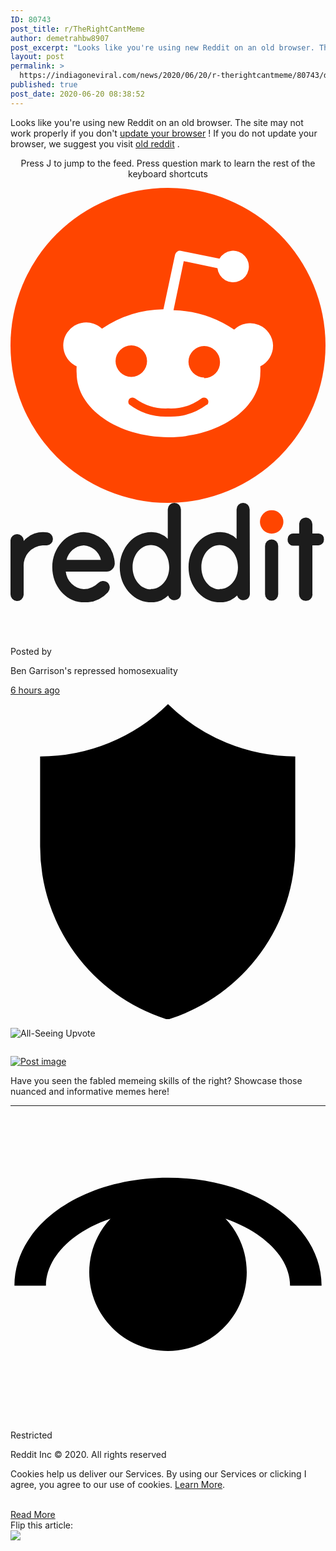 ```yaml
---
ID: 80743
post_title: r/TheRightCantMeme
author: demetrahbw8907
post_excerpt: "Looks like you're using new Reddit on an old browser. The site may not work properly if you don't update your browser ! If you do not update your browser, we suggest you visit old reddit .Press J to jump to the feed. Press question mark to learn the rest of the keyboard shortcutsPosted byBen Garrison's&hellip;"
layout: post
permalink: >
  https://indiagoneviral.com/news/2020/06/20/r-therightcantmeme/80743/demetrahbw8907/
published: true
post_date: 2020-06-20 08:38:52
---
```

<div><div id="SHORTCUT_FOCUSABLE_DIV" tabindex="-1"><div><p><span>Looks like you're using new Reddit on an old browser. The site may not work properly if you don't <a href="https://www.google.com/chrome/">update your browser</a> ! </span><span>If you do not update your browser, we suggest you visit <a href="https://old.reddit.com">old reddit</a> .</span></p><header data-redditstyle="true"><div><div><p><span>Press J to jump to the feed. Press question mark to learn the rest of the keyboard shortcuts</span></p><a aria-label="Home" href="/"><svg viewbox="0 0 20 20" xmlns="http://www.w3.org/2000/svg"><g><circle cx="10" cy="10" fill="#FF4500" r="10"></circle><path d="M16.67,10A1.46,1.46,0,0,0,14.2,9a7.12,7.12,0,0,0-3.85-1.23L11,4.65,13.14,5.1a1,1,0,1,0,.13-0.61L10.82,4a0.31,0.31,0,0,0-.37.24L9.71,7.71a7.14,7.14,0,0,0-3.9,1.23A1.46,1.46,0,1,0,4.2,11.33a2.87,2.87,0,0,0,0,.44c0,2.24,2.61,4.06,5.83,4.06s5.83-1.82,5.83-4.06a2.87,2.87,0,0,0,0-.44A1.46,1.46,0,0,0,16.67,10Zm-10,1a1,1,0,1,1,1,1A1,1,0,0,1,6.67,11Zm5.81,2.75a3.84,3.84,0,0,1-2.47.77,3.84,3.84,0,0,1-2.47-.77,0.27,0.27,0,0,1,.38-0.38A3.27,3.27,0,0,0,10,14a3.28,3.28,0,0,0,2.09-.61A0.27,0.27,0,1,1,12.48,13.79Zm-0.18-1.71a1,1,0,1,1,1-1A1,1,0,0,1,12.29,12.08Z" fill="#FFF"></path></g></svg><svg viewbox="0 0 57 18" xmlns="http://www.w3.org/2000/svg"><g fill="#1c1c1c"><path d="M54.63,16.52V7.68h1a1,1,0,0,0,1.09-1V6.65a1,1,0,0,0-.93-1.12H54.63V3.88a1.23,1.23,0,0,0-1.12-1.23,1.2,1.2,0,0,0-1.27,1.11V5.55h-1a1,1,0,0,0-1.09,1v.07a1,1,0,0,0,.93,1.12h1.13v8.81a1.19,1.19,0,0,0,1.19,1.19h0a1.19,1.19,0,0,0,1.25-1.12A.17.17,0,0,0,54.63,16.52Z"></path><circle cx="47.26" cy="3.44" fill="#FF4500" r="2.12"></circle><path d="M48.44,7.81a1.19,1.19,0,1,0-2.38,0h0v8.71a1.19,1.19,0,0,0,2.38,0Z"></path><path d="M30.84,1.19A1.19,1.19,0,0,0,29.65,0h0a1.19,1.19,0,0,0-1.19,1.19V6.51a4.11,4.11,0,0,0-3-1.21c-3.1,0-5.69,2.85-5.69,6.35S22.28,18,25.42,18a4.26,4.26,0,0,0,3.1-1.23,1.17,1.17,0,0,0,1.47.8,1.2,1.2,0,0,0,.85-1.05ZM25.41,15.64c-1.83,0-3.32-1.77-3.32-4s1.48-4,3.32-4,3.31,1.78,3.31,4-1.47,3.95-3.3,3.95Z"></path><path d="M43.28,1.19A1.19,1.19,0,0,0,42.09,0h0a1.18,1.18,0,0,0-1.18,1.19h0V6.51a4.15,4.15,0,0,0-3-1.21c-3.1,0-5.69,2.85-5.69,6.35S34.72,18,37.86,18A4.26,4.26,0,0,0,41,16.77a1.17,1.17,0,0,0,1.47.8,1.19,1.19,0,0,0,.85-1.05ZM37.85,15.64c-1.83,0-3.31-1.77-3.31-4s1.47-4,3.31-4,3.31,1.78,3.31,4-1.47,3.95-3.3,3.95Z"></path><path d="M17.27,12.44a1.49,1.49,0,0,0,1.59-1.38v-.15a4.81,4.81,0,0,0-.1-.85A5.83,5.83,0,0,0,13.25,5.3c-3.1,0-5.69,2.85-5.69,6.35S10.11,18,13.25,18a5.66,5.66,0,0,0,4.39-1.84,1.23,1.23,0,0,0-.08-1.74l-.11-.09a1.29,1.29,0,0,0-1.58.17,3.91,3.91,0,0,1-2.62,1.12A3.54,3.54,0,0,1,10,12.44h7.27Zm-4-4.76a3.41,3.41,0,0,1,3.09,2.64H10.14A3.41,3.41,0,0,1,13.24,7.68Z"></path><path d="M7.68,6.53a1.19,1.19,0,0,0-1-1.18A4.56,4.56,0,0,0,2.39,6.91V6.75A1.2,1.2,0,0,0,0,6.75v9.77a1.23,1.23,0,0,0,1.12,1.24,1.19,1.19,0,0,0,1.26-1.1.66.66,0,0,0,0-.14v-5A3.62,3.62,0,0,1,5.81,7.7a4.87,4.87,0,0,1,.54,0h.24A1.18,1.18,0,0,0,7.68,6.53Z"></path></g></svg></a></div></div></header></div><div><div aria-hidden="false"><div><div><div><div><p><img alt="" onload="(__markFirstPostVisible || function(){})();" src="https://www.redditstatic.com/desktop2x/img/renderTimingPixel.png"></img></p></div></div></div></div><div tabindex="-1"><div><div><div data-click-id="post-container" id="t3_hc82d3" tabindex="-1"><div data-test-id="post-content"><div><div><div><p><span>Posted by</span></p><p><span>Ben Garrison's repressed homosexuality</span></p><p><a data-click-id="timestamp" href="https://www.reddit.com/r/TheRightCantMeme/comments/hc82d3/of_course_ben_garrison_suddenly_turns_on_bolton/" rel="nofollow noopener noreferrer" target="_blank">6 hours ago</a></p></div><p><svg id="PostBadges--Mod--t3_hc82d3" viewbox="0 0 20 20" xmlns="http://www.w3.org/2000/svg"><desc>Moderator of r/TheRightCantMeme</desc><path d="M1.88,3.32V9a11.53,11.53,0,0,0,8,11L10,20l.08,0a11.53,11.53,0,0,0,8-11V3.32A11.57,11.57,0,0,1,10,0,11.57,11.57,0,0,1,1.88,3.32"></path><circle cx="18" cy="3" fill="none" r="5"></circle><circle cx="18" cy="3" fill="none" r="4"></circle></svg></p><p><span id=""><span id="PostAwardBadges--t3_hc82d3-award_b4ff447e-05a5-42dc-9002-63568807cfe6"><img alt="All-Seeing Upvote" id="awardItem__t3_hc82d3-award_b4ff447e-05a5-42dc-9002-63568807cfe6" src="https://preview.redd.it/award_images/t5_22cerq/rg960rc47jj41_All-SeeingUpvote.png?width=32&height=32&auto=webp&s=31e8c0e96f4a97ee1bf582ab8f9a21e06fc85e01"></img></span><span></span></span></p></div></div><div><p><img alt="" onload="(__markFirstPostVisible || function(){})();" src="https://www.redditstatic.com/desktop2x/img/renderTimingPixel.png"></img></p></div><p><a href="https://i.redd.it/mr2fuxrqex551.jpg" target="_blank" rel="noopener noreferrer"><img alt="Post image" src="https://i.redd.it/mr2fuxrqex551.jpg"></img></a></p></div></div></div></div><div><div><div data-redditstyle="false"><div><div data-redditstyle="true"><p>Have you seen the fabled memeing skills of the right? Showcase those nuanced and informative memes here!</p></div><hr></hr><p><span></span><span><span><svg viewbox="0 0 40 40" xmlns="http://www.w3.org/2000/svg"><g><path d="M20,8C9.1,8,0.5,14,0.5,21.7h4c0-3.6,3.4-6.9,8.2-8.5C11,15,10,17.4,10,20c0,5.5,4.5,10,10,10s10-4.5,10-10c0-2.6-1-5-2.7-6.8c4.8,1.7,8.2,4.9,8.2,8.5h4C39.5,14,30.9,8,20,8z"></path></g></svg></span><span>Restricted</span></span></p></div></div><div><div><div data-redditstyle="false"><div><p>Reddit Inc © 2020. All rights reserved</p></div></div></div></div></div></div></div></div></div><div><div><form><div><p><span>Cookies help us deliver our Services. By using our Services or clicking I agree, you agree to our use of cookies. <a href="https://www.reddit.com/help/privacypolicy" target="_blank" rel="noopener noreferrer">Learn More</a>.</span></p></div></form></div></div></div></div><br/><a href="https://www.reddit.com/r/TheRightCantMeme/comments/hc82d3/of_course_ben_garrison_suddenly_turns_on_bolton/" class="button purchase" rel="nofollow noopener noreferrer" target="_blank">Read More</a></br> Flip this article: </br><a data-flip-widget="shareflip" href="https://flipboard.com"><img src="https://cdn.flipboard.com/badges/flipboard_mrsw.png" /></a><script src="https://cdn.flipboard.com/web/buttons/js/flbuttons.min.js" type="text/javascript"></script>